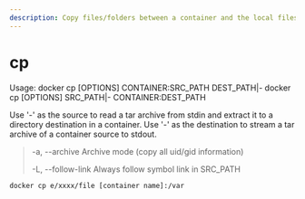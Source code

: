 ```yaml
---
description: Copy files/folders between a container and the local filesystem
---
```


# cp

Usage: docker cp \[OPTIONS\] CONTAINER:SRC\_PATH DEST\_PATH\|- docker cp \[OPTIONS\] SRC\_PATH\|- CONTAINER:DEST\_PATH

Use '-' as the source to read a tar archive from stdin and extract it to a directory destination in a container. Use '-' as the destination to stream a tar archive of a container source to stdout.

> -a, --archive Archive mode \(copy all uid/gid information\)
>
>  -L, --follow-link Always follow symbol link in SRC\_PATH

```text
docker cp e/xxxx/file [container name]:/var
```



